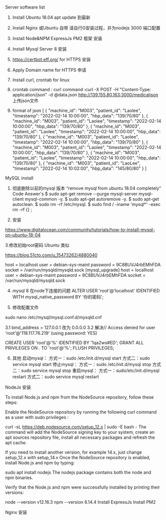 Server software list
1. Install Ubuntu 18.04  apt update 到最新
2. Install Nginx 或Ubuntu 自带   请自行G安装过程，并为nodejs 3000 端口配置
3. Install Node&NPM ExpressJs PM2 框架 安装
4. Install Mysql Server 8 安装
5. https://certbot.eff.org/  for HTTPS 安装
6. Apply Domain name  for  HTTPS 申请
7. Install curl, crontab for linux
8. crontab command : curl command :curl -X POST -H "Content-Type: application/json" -d @data.json http://139.155.80.163:3000/medicaljson  上传json文件

9. format of json
[
  {
    "machine_id": "M003",
    "patient_id": "Laolee",
    "timestamp": "2022-02-14 10:00:00",
    "hbp_data": "139/70/80"
  },
  {
    "machine_id": "M003",
    "patient_id": "Laolee",
    "timestamp": "2022-02-14 10:00:00",
    "hbp_data": "139/70/80"
  },
  {
    "machine_id": "M003",
    "patient_id": "Laolee",
    "timestamp": "2022-02-14 10:00:00",
    "hbp_data": "139/70/80"
  },
  {
    "machine_id": "M003",
    "patient_id": "Laolee",
    "timestamp": "2022-02-14 10:00:00",
    "hbp_data": "139/70/80"
  },
  {
    "machine_id": "M003",
    "patient_id": "Laolee",
    "timestamp": "2022-02-14 10:00:00",
    "hbp_data": "139/70/80"
  },
  {
    "machine_id": "M003",
    "patient_id": "Laolee",
    "timestamp": "2022-02-14 10:00:00",
    "hbp_data": "139/70/80"
  },
  {
    "machine_id": "M003",
    "patient_id": "LaoLee",
    "timestamp": "2022-02-14 10:02:00",
    "hbp_data": "145/80/80"
  }
]





MySQL install

1. 彻底删除以前的mysql 版本
“remove mysql from ubuntu 18.04 completely” Code Answer's
$ sudo apt-get remove --purge mysql-server mysql-client mysql-common -y.
$ sudo apt-get autoremove -y.
$ sudo apt-get autoclean.
$ sudo rm -rf /etc/mysql.
$ sudo find / -iname 'mysql*' -exec rm -rf {} \;

2. 安装

https://www.digitalocean.com/community/tutorials/how-to-install-mysql-on-ubuntu-18-04

3.修改初始root密码 Ubuntu 类似

https://blog.51cto.com/u_15473262/4880040


host     = localhost
user     = debian-sys-maint
password = 9C8BUVJ4rbEMhFDA
socket   = /var/run/mysqld/mysqld.sock
[mysql_upgrade]
host     = localhost
user     = debian-sys-maint
password = 9C8BUVJ4rbEMhFDA
socket   = /var/run/mysqld/mysqld.sock

4. mysql 8  在node下连接的问题
ALTER USER 'root'@'localhost' IDENTIFIED WITH mysql_native_password BY '你的密码'; 

5. 修改配置文件 


sudo nano /etc/mysql/mysql.conf.d/mysqld.cnf

3.1 bind_address = 127.0.0.1 改为 0.0.0.0
3.2 解决// Access denied for user 'root'@'118.117.76.219' (using password: YES)

CREATE USER 'root'@'%' IDENTIFIED BY '1qa2ws#ED';
GRANT ALL PRIVILEGES ON *.* TO 'root'@'%';
FLUSH PRIVILEGES;

6. 其他
启动mysql：
方式一：sudo /etc/init.d/mysql start
方式二：sudo service mysql start
停止mysql：
方式一：sudo /etc/init.d/mysql stop
方式二：sudo service mysql stop
重启mysql：
方式一：sudo/etc/init.d/mysql restart
方式二：sudo service mysql restart

NodeJs 安装

To install Node.js and npm from the NodeSource repository, follow these steps:

Enable the NodeSource repository by running the following curl command as a user with sudo privileges :

curl -sL https://deb.nodesource.com/setup_12.x | sudo -E bash -
The command will add the NodeSource signing key to your system, create an apt sources repository file, install all necessary packages and refresh the apt cache.

If you need to install another version, for example 14.x, just change setup_12.x with setup_14.x
Once the NodeSource repository is enabled, install Node.js and npm by typing:

sudo apt install nodejs
The nodejs package contains both the node and npm binaries.

Verify that the Node.js and npm were successfully installed by printing their versions:

node --version
v12.16.3
npm --version
6.14.4
Install ExpressJs 
Install PM2 

Nginx 安装
